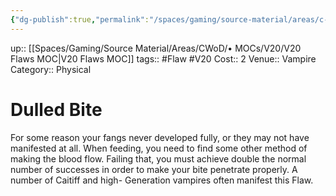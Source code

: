 ```yaml
---
{"dg-publish":true,"permalink":"/spaces/gaming/source-material/areas/c-wo-d/genre/vampire/v20/merits-and-flaws/dulled-bite/","dgHomeLink":true,"dgPassFrontmatter":true}
---
```


up:: [[Spaces/Gaming/Source Material/Areas/CWoD/• MOCs/V20/V20 Flaws MOC|V20 Flaws MOC]]
tags:: #Flaw #V20 
Cost:: 2
Venue:: Vampire
Category:: Physical
# Dulled Bite
For some reason your fangs never developed fully,
or they may not have manifested at all. When feeding,
you need to find some other method of making
the blood flow. Failing that, you must achieve double
the normal number of successes in order to make your
bite penetrate properly. A number of Caitiff and high-
Generation vampires often manifest this Flaw.